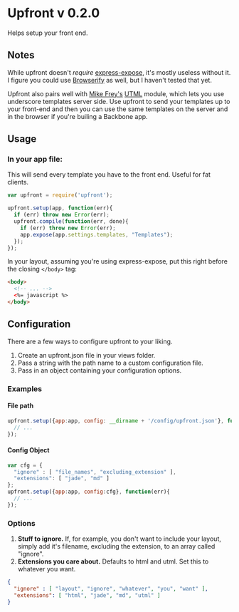 # Upfront v 0.2.0

Helps setup your front end.

## Notes

While upfront doesn't *require* [express-expose](https://github.com/visionmedia/express-expose), it's mostly useless without it. I figure you could use [Browserify](https://github.com/substack/node-browserify) as well, but I haven't tested that yet.

Upfront also pairs well with [Mike Frey's](https://github.com/mikefrey) [UTML](https://github.com/mikefrey/UTML) module, which lets you use underscore templates server side. Use upfront to send your templates up to your front-end and then you can use the same templates on the server and in the browser if you're builing a Backbone app.


## Usage

### In your app file:

This will send every template you have to the front end. Useful for fat clients.

```javascript
var upfront = require('upfront');

upfront.setup(app, function(err){
  if (err) throw new Error(err);
  upfront.compile(function(err, done){
    if (err) throw new Error(err);
    app.expose(app.settings.templates, "Templates");
  });
});
```

In your layout, assuming you're using express-expose, put this right before the closing `</body>` tag:

```html
<body>
  <!-- ... -->
  <%= javascript %>
</body>
```


## Configuration

There are a few ways to configure upfront to your liking.

1. Create an upfront.json file in your views folder.
2. Pass a string with the path name to a custom configuration file.
3. Pass in an object containing your configuration options.

### Examples

#### File path
```javascript
upfront.setup({app:app, config: __dirname + '/config/upfront.json'}, function(err){
  // ...
});
```

#### Config Object
```javascript
var cfg = {
  "ignore" : [ "file_names", "excluding_extension" ],
  "extensions": [ "jade", "md" ]
};
upfront.setup({app:app, config:cfg}, function(err){
  // ...
});
```



### Options

1. **Stuff to ignore.** If, for example, you don't want to include your layout, simply add it's filename, excluding the extension, to an array called "ignore".
2. **Extensions you care about.** Defaults to html and utml. Set this to whatever you want.


```json
{
  "ignore" : [ "layout", "ignore", "whatever", "you", "want" ],
  "extensions": [ "html", "jade", "md", "utml" ]
}
```
